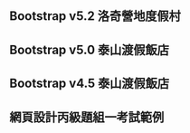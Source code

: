 ## Bootstrap v5.2 洛奇營地度假村
[](https://summer10920.github.io/studies_TeachDemo_CSSBS/Bootstrap52_Camp/)
## Bootstrap v5.0 泰山渡假飯店
[](https://summer10920.github.io/studies_TeachDemo_CSSBS/Bootstrap50_Hotel/)
## Bootstrap v4.5 泰山渡假飯店
[](https://summer10920.github.io/studies_TeachDemo_CSSBS/Bootstrap45_Hotel/)
## 網頁設計丙級題組一考試範例
[](https://summer10920.github.io/studies_TeachDemo_CSSBS/ClassC1_Exam/)
